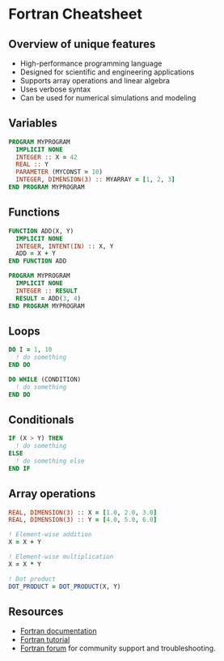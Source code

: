 # Fortran Cheatsheet

## Overview of unique features

- High-performance programming language
- Designed for scientific and engineering applications
- Supports array operations and linear algebra
- Uses verbose syntax
- Can be used for numerical simulations and modeling

## Variables

```fortran
PROGRAM MYPROGRAM
  IMPLICIT NONE
  INTEGER :: X = 42
  REAL :: Y
  PARAMETER (MYCONST = 10)
  INTEGER, DIMENSION(3) :: MYARRAY = [1, 2, 3]
END PROGRAM MYPROGRAM
```

## Functions

```fortran
FUNCTION ADD(X, Y)
  IMPLICIT NONE
  INTEGER, INTENT(IN) :: X, Y
  ADD = X + Y
END FUNCTION ADD

PROGRAM MYPROGRAM
  IMPLICIT NONE
  INTEGER :: RESULT
  RESULT = ADD(3, 4)
END PROGRAM MYPROGRAM
```

## Loops

```fortran
DO I = 1, 10
  ! do something
END DO

DO WHILE (CONDITION)
  ! do something
END DO
```

## Conditionals

```fortran
IF (X > Y) THEN
  ! do something
ELSE
  ! do something else
END IF
```

## Array operations

```fortran
REAL, DIMENSION(3) :: X = [1.0, 2.0, 3.0]
REAL, DIMENSION(3) :: Y = [4.0, 5.0, 6.0]

! Element-wise addition
X = X + Y

! Element-wise multiplication
X = X * Y

! Dot product
DOT_PRODUCT = DOT_PRODUCT(X, Y)
```

## Resources

- [Fortran documentation](https://fortran-lang.org/learn/)
- [Fortran tutorial](https://www.tutorialspoint.com/fortran/index.htm)
- [Fortran forum](https://stackoverflow.com/questions/tagged/fortran) for community support and troubleshooting.